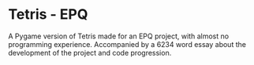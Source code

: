 # Tetris - EPQ
A Pygame version of Tetris made for an EPQ project, with almost no programming experience. Accompanied by a 6234 word essay about the development of the project and code progression.
